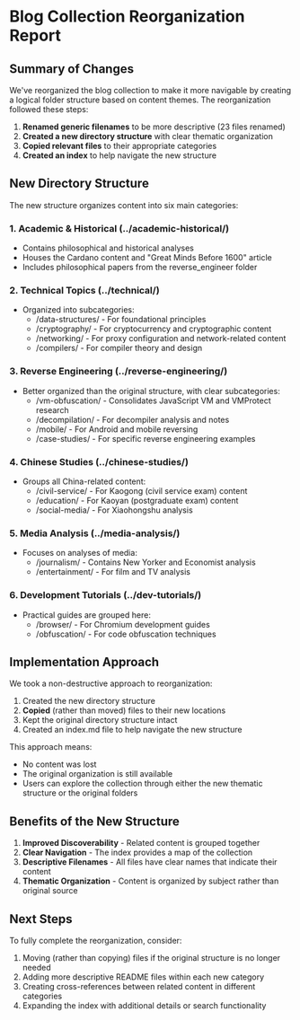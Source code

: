 # Blog Collection Reorganization Report

## Summary of Changes

We've reorganized the blog collection to make it more navigable by creating a logical folder structure based on content themes. The reorganization followed these steps:

1. **Renamed generic filenames** to be more descriptive (23 files renamed)
2. **Created a new directory structure** with clear thematic organization
3. **Copied relevant files** to their appropriate categories
4. **Created an index** to help navigate the new structure

## New Directory Structure

The new structure organizes content into six main categories:

### 1. Academic & Historical (../academic-historical/)
- Contains philosophical and historical analyses
- Houses the Cardano content and "Great Minds Before 1600" article
- Includes philosophical papers from the reverse_engineer folder

### 2. Technical Topics (../technical/)
- Organized into subcategories:
  - /data-structures/ - For foundational principles
  - /cryptography/ - For cryptocurrency and cryptographic content
  - /networking/ - For proxy configuration and network-related content
  - /compilers/ - For compiler theory and design

### 3. Reverse Engineering (../reverse-engineering/)
- Better organized than the original structure, with clear subcategories:
  - /vm-obfuscation/ - Consolidates JavaScript VM and VMProtect research
  - /decompilation/ - For decompiler analysis and notes
  - /mobile/ - For Android and mobile reversing
  - /case-studies/ - For specific reverse engineering examples

### 4. Chinese Studies (../chinese-studies/)
- Groups all China-related content:
  - /civil-service/ - For Kaogong (civil service exam) content
  - /education/ - For Kaoyan (postgraduate exam) content
  - /social-media/ - For Xiaohongshu analysis

### 5. Media Analysis (../media-analysis/)
- Focuses on analyses of media:
  - /journalism/ - Contains New Yorker and Economist analysis
  - /entertainment/ - For film and TV analysis

### 6. Development Tutorials (../dev-tutorials/)
- Practical guides are grouped here:
  - /browser/ - For Chromium development guides
  - /obfuscation/ - For code obfuscation techniques

## Implementation Approach

We took a non-destructive approach to reorganization:
1. Created the new directory structure
2. **Copied** (rather than moved) files to their new locations
3. Kept the original directory structure intact
4. Created an index.md file to help navigate the new structure

This approach means:
- No content was lost
- The original organization is still available
- Users can explore the collection through either the new thematic structure or the original folders

## Benefits of the New Structure

1. **Improved Discoverability** - Related content is grouped together
2. **Clear Navigation** - The index provides a map of the collection
3. **Descriptive Filenames** - All files have clear names that indicate their content
4. **Thematic Organization** - Content is organized by subject rather than original source

## Next Steps

To fully complete the reorganization, consider:
1. Moving (rather than copying) files if the original structure is no longer needed
2. Adding more descriptive README files within each new category
3. Creating cross-references between related content in different categories
4. Expanding the index with additional details or search functionality